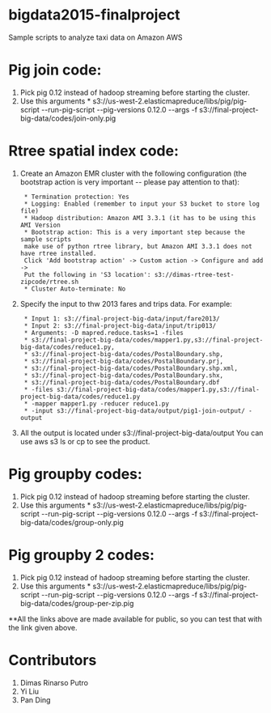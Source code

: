 # bigdata2015-finalproject

Sample scripts to analyze taxi data on Amazon AWS

Pig join code:
======

1. Pick pig 0.12 instead of hadoop streaming before starting the cluster.
2. Use this arguments
        * s3://us-west-2.elasticmapreduce/libs/pig/pig-script --run-pig-script --pig-versions 0.12.0 --args -f s3://final-project-big-data/codes/join-only.pig

Rtree spatial index code:
======

1. Create an Amazon EMR cluster with the following configuration (the bootstrap action is very important -- please pay attention to that):

        * Termination protection: Yes
        * Logging: Enabled (remember to input your S3 bucket to store log file)
        * Hadoop distribution: Amazon AMI 3.3.1 (it has to be using this AMI Version
        * Bootstrap action: This is a very important step because the sample scripts 
        make use of python rtree library, but Amazon AMI 3.3.1 does not have rtree installed.
        Click 'Add bootstrap action' -> Custom action -> Configure and add -> 
        Put the following in 'S3 location': s3://dimas-rtree-test-zipcode/rtree.sh
        * Cluster Auto-terminate: No

2. Specify the input to thw 2013 fares and trips data. For example:


        * Input 1: s3://final-project-big-data/input/fare2013/
        * Input 2: s3://final-project-big-data/input/trip013/
        * Arguments: -D mapred.reduce.tasks=1 -files
        * s3://final-project-big-data/codes/mapper1.py,s3://final-project-big-data/codes/reduce1.py,
        * s3://final-project-big-data/codes/PostalBoundary.shp,
        * s3://final-project-big-data/codes/PostalBoundary.prj,
        * s3://final-project-big-data/codes/PostalBoundary.shp.xml,
        * s3://final-project-big-data/codes/PostalBoundary.shx,
        * s3://final-project-big-data/codes/PostalBoundary.dbf 
        * -files s3://final-project-big-data/codes/mapper1.py,s3://final-project-big-data/codes/reduce1.py 
        * -mapper mapper1.py -reducer reduce1.py 
        * -input s3://final-project-big-data/output/pig1-join-output/ -output

3. All the output is located under s3://final-project-big-data/output 
You can use aws s3 ls or cp to see the product.


Pig groupby codes:
======

1. Pick pig 0.12 instead of hadoop streaming before starting the cluster.
2. Use this arguments
        * s3://us-west-2.elasticmapreduce/libs/pig/pig-script --run-pig-script --pig-versions 0.12.0 --args -f s3://final-project-big-data/codes/group-only.pig


Pig groupby 2 codes:
======

1. Pick pig 0.12 instead of hadoop streaming before starting the cluster.
2. Use this arguments
        * s3://us-west-2.elasticmapreduce/libs/pig/pig-script --run-pig-script --pig-versions 0.12.0 --args -f s3://final-project-big-data/codes/group-per-zip.pig

**All the links above are made available for public, so you can test that with the link given above.


Contributors
============
1. Dimas Rinarso Putro
2. Yi Liu
3. Pan Ding
